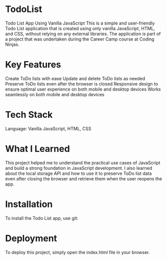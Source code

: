 # TodoList
Todo List App Using Vanilla JavaScript
This is a simple and user-friendly Todo List application that is created using only vanilla JavaScript, HTML, and CSS, without relying on any external libraries. The application is part of a project that was undertaken during the Career Camp course at Coding Ninjas.

 # Key Features
Create ToDo lists with ease
Update and delete ToDo lists as needed
Preserve ToDo lists even after the browser is closed
Responsive design to ensure optimal user experience on both mobile and desktop devices
Works seamlessly on both mobile and desktop devices
# Tech Stack
Language: Vanilla JavaScript, HTML, CSS
# What I Learned
This project helped me to understand the practical use cases of JavaScript and build a strong foundation in JavaScript development. I also learned about the local storage API and how to use it to preserve ToDo list data even after closing the browser and retrieve them when the user reopens the app.

# Installation
To install the Todo List app, use git:
# Deployment
To deploy this project, simply open the index.html file in your browser.


